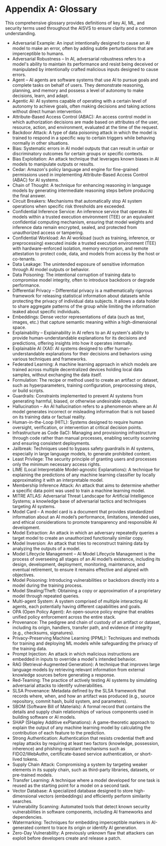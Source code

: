 # Appendix A: Glossary

This comprehensive glossary provides definitions of key AI, ML, and security terms used throughout the AISVS to ensure clarity and a common understanding.

* Adversarial Example: An input intentionally designed to cause an AI model to make an error, often by adding subtle perturbations that are imperceptible to humans.
  ​
* Adversarial Robustness – In AI, adversarial robustness refers to a model's ability to maintain its performance and resist being deceived or manipulated by intentionally crafted malicious inputs designed to cause errors.
  ​
* Agent – AI agents are software systems that use AI to pursue goals and complete tasks on behalf of users. They demonstrate reasoning, planning, and memory and possess a level of autonomy to make decisions, learn, and adapt.
  ​
* Agentic AI: AI systems capable of operating with a certain level of autonomy to achieve goals, often making decisions and taking actions without direct human intervention.
  ​
* Attribute-Based Access Control (ABAC): An access control model in which authorization decisions are made based on attributes of the user, resource, action, and environment, evaluated at the time of the request.
  ​
* Backdoor Attack: A type of data poisoning attack in which the model is trained to respond in a specific way to certain triggers while behaving normally in other situations.
  ​
* Bias: Systematic errors in AI model outputs that can result in unfair or discriminatory outcomes for certain groups or specific contexts.
  ​
* Bias Exploitation: An attack technique that leverages known biases in AI models to manipulate outputs or results.
  ​
* Cedar: Amazon's policy language and engine for fine-grained permissions used in implementing Attribute-Based Access Control (ABAC) for AI systems.
  ​
* Chain of Thought: A technique for enhancing reasoning in language models by generating intermediate reasoning steps before producing the final answer.
  ​
* Circuit Breakers: Mechanisms that automatically stop AI system operations when specific risk thresholds are exceeded.
  ​
* Confidential Inference Service: An inference service that operates AI models within a trusted execution environment (TEE) or an equivalent confidential computing mechanism, ensuring that model weights and inference data remain encrypted, sealed, and protected from unauthorized access or tampering.
  ​
* Confidential Workload: An AI workload (such as training, inference, or preprocessing) executed inside a trusted execution environment (TEE) with hardware-enforced isolation, memory encryption, and remote attestation to protect code, data, and models from access by the host or co-tenants.
  ​
* Data Leakage: The unintended exposure of sensitive information through AI model outputs or behavior.
  ​
* Data Poisoning: The intentional corruption of training data to compromise model integrity, often to introduce backdoors or degrade performance.
  ​
* Differential Privacy – Differential privacy is a mathematically rigorous framework for releasing statistical information about datasets while protecting the privacy of individual data subjects. It allows a data holder to share aggregate patterns of the group while limiting the information leaked about specific individuals.
  ​
* Embeddings: Dense vector representations of data (such as text, images, etc.) that capture semantic meaning within a high-dimensional space.
  ​
* Explainability – Explainability in AI refers to an AI system's ability to provide human-understandable explanations for its decisions and predictions, offering insights into how it operates internally.
  ​
* Explainable AI (XAI): AI systems designed to offer human-understandable explanations for their decisions and behaviors using various techniques and frameworks.
  ​
* Federated Learning: A machine learning approach in which models are trained across multiple decentralized devices holding local data samples, without exchanging the data itself.
  ​
* Formulation: The recipe or method used to create an artifact or dataset, such as hyperparameters, training configuration, preprocessing steps, or build scripts.
  ​
* Guardrails: Constraints implemented to prevent AI systems from generating harmful, biased, or otherwise undesirable outputs.
  ​
* Hallucination – An AI hallucination refers to a phenomenon where an AI model generates incorrect or misleading information that is not based on its training data or factual reality.
  ​
* Human-in-the-Loop (HITL): Systems designed to require human oversight, verification, or intervention at critical decision points.
  ​
* Infrastructure as Code (IaC): Managing and provisioning infrastructure through code rather than manual processes, enabling security scanning and ensuring consistent deployments.
  ​
* Jailbreak: Techniques used to bypass safety guardrails in AI systems, especially in large language models, to generate prohibited content.
  ​
* Least Privilege: The security principle of granting users and processes only the minimum necessary access rights.
  ​
* LIME (Local Interpretable Model-agnostic Explanations): A technique for explaining the predictions of any machine learning classifier by locally approximating it with an interpretable model.
  ​
* Membership Inference Attack: An attack that aims to determine whether a specific data point was used to train a machine learning model.
  ​
* MITRE ATLAS: Adversarial Threat Landscape for Artificial Intelligence Systems; a knowledge base of adversarial tactics and techniques targeting AI systems.
  ​
* Model Card – A model card is a document that provides standardized information about an AI model’s performance, limitations, intended uses, and ethical considerations to promote transparency and responsible AI development.
  ​
* Model Extraction: An attack in which an adversary repeatedly queries a target model to create an unauthorized functionally similar copy.
  ​
* Model Inversion: An attack that tries to reconstruct training data by analyzing the outputs of a model.
  ​
* Model Lifecycle Management – AI Model Lifecycle Management is the process of overseeing all stages of an AI model’s existence, including its design, development, deployment, monitoring, maintenance, and eventual retirement, to ensure it remains effective and aligned with objectives.
  ​
* Model Poisoning: Introducing vulnerabilities or backdoors directly into a model during the training process.
  ​
* Model Stealing/Theft: Obtaining a copy or approximation of a proprietary model through repeated queries.
  ​
* Multi-agent System: A system comprised of multiple interacting AI agents, each potentially having different capabilities and goals.
  ​
* OPA (Open Policy Agent): An open-source policy engine that enables unified policy enforcement across the entire stack.
  ​
* Provenance: The pedigree and chain of custody of an artifact or dataset, including its origin, handlers, transfer path, and evidence of integrity (e.g., checksums, signatures).
  ​
* Privacy-Preserving Machine Learning (PPML): Techniques and methods for training and deploying ML models while safeguarding the privacy of the training data.
  ​
* Prompt Injection: An attack in which malicious instructions are embedded in inputs to override a model's intended behavior.
  ​
* RAG (Retrieval-Augmented Generation): A technique that improves large language models by retrieving relevant information from external knowledge sources before generating a response.
  ​
* Red-Teaming: The practice of actively testing AI systems by simulating adversarial attacks to identify vulnerabilities.
  ​
* SLSA Provenance: Metadata defined by the SLSA framework that records where, when, and how an artifact was produced (e.g., source repository, commit hash, build system, and parameters).
  ​
* SBOM (Software Bill of Materials): A formal record that contains the details and supply chain relationships of various components used in building software or AI models.
  ​
* SHAP (SHapley Additive exPlanations): A game-theoretic approach to explain the output of any machine learning model by calculating the contribution of each feature to the prediction.
  ​
* Strong Authentication: Authentication that resists credential theft and replay attacks by requiring at least two factors (knowledge, possession, inherence) and phishing-resistant mechanisms such as FIDO2/WebAuthn, certificate-based service authentication, or short-lived tokens.
  ​
* Supply Chain Attack: Compromising a system by targeting weaker elements in its supply chain, such as third-party libraries, datasets, or pre-trained models.
  ​
* Transfer Learning: A technique where a model developed for one task is reused as the starting point for a model on a second task.
  ​
* Vector Database: A specialized database designed to store high-dimensional vectors (embeddings) and efficiently perform similarity searches.
  ​
* Vulnerability Scanning: Automated tools that detect known security vulnerabilities in software components, including AI frameworks and dependencies.
  ​
* Watermarking: Techniques for embedding imperceptible markers in AI-generated content to trace its origin or identify AI generation.
  ​
* Zero-Day Vulnerability: A previously unknown flaw that attackers can exploit before developers create and release a patch.

